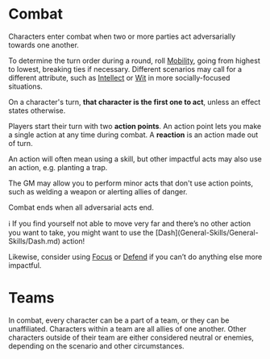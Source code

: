 # Combat

Characters enter combat when two or more parties act adversarially towards one another.

To determine the turn order during a round, roll [Mobility](Attributes/Attributes/Mobility.md), going from highest to lowest, breaking ties if necessary. Different scenarios may call for a different attribute, such as [Intellect](Attributes/Attributes/Intellect.md) or [Wit](Attributes/Attributes/Wit.md) in more socially-focused situations.

On a character's turn, **that character is the first one to act**, unless an effect states otherwise.

Players start their turn with two **action points**. An action point lets you make a single action at any time during combat. A **reaction** is an action made out of turn.

An action will often mean using a skill, but other impactful acts may also use an action, e.g. planting a trap.

The GM may allow you to perform minor acts that don't use action points, such as welding a weapon or alerting allies of danger.

Combat ends when all adversarial acts end.

<aside>
ℹ️ If you find yourself not able to move very far and there’s no other action you want to take, you might want to use the [Dash](General-Skills/General-Skills/Dash.md) action!

Likewise, consider using [Focus](General-Skills/General-Skills/Focus.md) or [Defend](General-Skills/General-Skills/Defend.md) if you can’t do anything else more impactful.

</aside>

# Teams

In combat, every character can be a part of a team, or they can be unaffiliated. Characters within a team are all allies of one another. Other characters outside of their team are either considered neutral or enemies, depending on the scenario and other circumstances.
